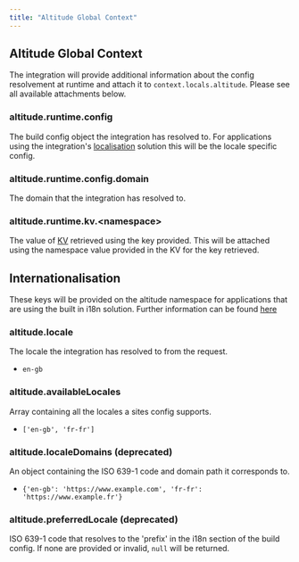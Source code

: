 ```yaml
---
title: "Altitude Global Context"
---
```


## Altitude Global Context

The integration will provide additional information about the config resolvement at runtime and attach it to `context.locals.altitude`. Please see all available attachments below.

### altitude.runtime.config

The build config object the integration has resolved to. For applications using the integration's [localisation](/docs/astro-integration/guides/i18n) solution this will be the locale specific config.

### altitude.runtime.config.domain

The domain that the integration has resolved to.

### altitude.runtime.kv.\<namespace>

The value of [KV](#kv) retrieved using the key provided. This will be attached using the namespace value provided in the KV for the key retrieved.

<h2 id="internationalisation">Internationalisation</h2>

These keys will be provided on the altitude namespace for applications that are using the built in i18n solution. Further information can be found [here](/docs/astro-integration/guides/i18n)

### altitude.locale

The locale the integration has resolved to from the request.

- `en-gb`

### altitude.availableLocales

Array containing all the locales a sites config supports.

- `['en-gb', 'fr-fr']`

### altitude.localeDomains (deprecated)

An object containing the ISO 639-1 code and domain path it corresponds to.

- `{'en-gb': 'https://www.example.com', 'fr-fr': 'https://www.example.fr'}`

### altitude.preferredLocale (deprecated)

ISO 639-1 code that resolves to the 'prefix' in the i18n section of the build config. If none are provided or invalid, `null` will be returned.
